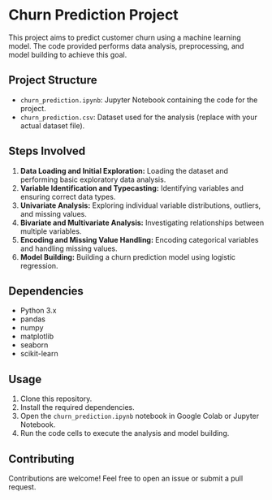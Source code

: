 # Churn Prediction Project

This project aims to predict customer churn using a machine learning model. The code provided performs data analysis, preprocessing, and model building to achieve this goal.

## Project Structure

- `churn_prediction.ipynb`: Jupyter Notebook containing the code for the project.
- `churn_prediction.csv`: Dataset used for the analysis (replace with your actual dataset file).

## Steps Involved

1. **Data Loading and Initial Exploration:** Loading the dataset and performing basic exploratory data analysis.
2. **Variable Identification and Typecasting:** Identifying variables and ensuring correct data types.
3. **Univariate Analysis:** Exploring individual variable distributions, outliers, and missing values.
4. **Bivariate and Multivariate Analysis:** Investigating relationships between multiple variables.
5. **Encoding and Missing Value Handling:** Encoding categorical variables and handling missing values.
6. **Model Building:** Building a churn prediction model using logistic regression.

## Dependencies

- Python 3.x
- pandas
- numpy
- matplotlib
- seaborn
- scikit-learn

## Usage

1. Clone this repository.
2. Install the required dependencies.
3. Open the `churn_prediction.ipynb` notebook in Google Colab or Jupyter Notebook.
4. Run the code cells to execute the analysis and model building.

## Contributing

Contributions are welcome! Feel free to open an issue or submit a pull request.
